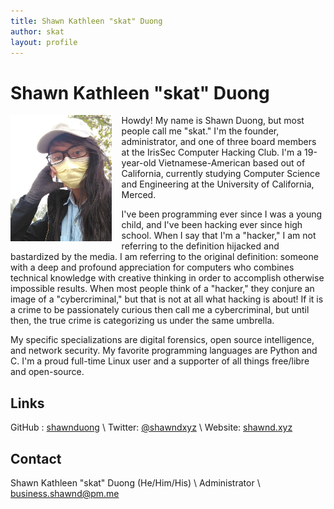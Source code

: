 ```yaml
---
title: Shawn Kathleen "skat" Duong
author: skat
layout: profile
---
```


# Shawn Kathleen "skat" Duong

<img style="float: left; height: 202px; padding-right: 16px; padding-bottom: 16px;" src="/assets/img/profiles/skat.jpg"/>

Howdy! My name is Shawn Duong, but most people call me "skat." I'm the founder, administrator, and one of three board members at the IrisSec Computer Hacking Club. I'm a 19-year-old Vietnamese-American based out of California, currently studying Computer Science and Engineering at the University of California, Merced.

I've been programming ever since I was a young child, and I've been hacking ever since high school. When I say that I'm a "hacker," I am not referring to the definition hijacked and bastardized by the media. I am referring to the original definition: someone with a deep and profound appreciation for computers who combines technical knowledge with creative thinking in order to accomplish otherwise impossible results. When most people think of a "hacker," they conjure an image of a "cybercriminal," but that is not at all what hacking is about! If it is a crime to be passionately curious then call me a cybercriminal, but until then, the true crime is categorizing us under the same umbrella.

My specific specializations are digital forensics, open source intelligence, and network security. My favorite programming languages are Python and C. I'm a proud full-time Linux user and a supporter of all things free/libre and open-source.

## Links

GitHub : [shawnduong](https://github.com/shawnduong) \\
Twitter: [@shawndxyz](https://twitter.com/shawndxyz) \\
Website: [shawnd.xyz](http://shawnd.xyz/)

## Contact

Shawn Kathleen "skat" Duong (He/Him/His) \\
Administrator \\
[business.shawnd@pm.me](mailto:business.shawnd@pm.me)
